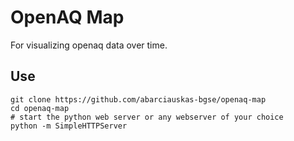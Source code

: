 # OpenAQ Map

For visualizing openaq data over time.

## Use

```
git clone https://github.com/abarciauskas-bgse/openaq-map
cd openaq-map
# start the python web server or any webserver of your choice
python -m SimpleHTTPServer
```
